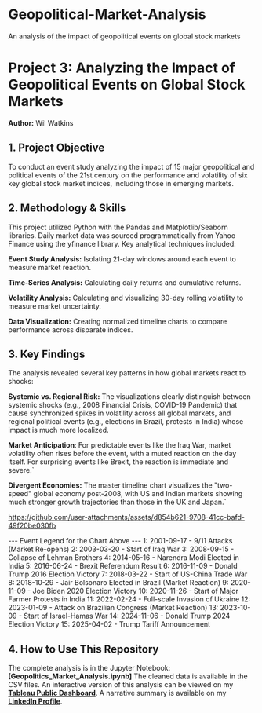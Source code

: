 # Geopolitical-Market-Analysis
An analysis of the impact of geopolitical events on global stock markets
# Project 3: Analyzing the Impact of Geopolitical Events on Global Stock Markets

**Author:** Wil Watkins

## 1. Project Objective
To conduct an event study analyzing the impact of 15 major geopolitical and political events of the 21st century on the performance and volatility of six key global stock market indices, including those in emerging markets.

## 2. Methodology & Skills
This project utilized Python with the Pandas and Matplotlib/Seaborn libraries. Daily market data was sourced programmatically from Yahoo Finance using the yfinance library. Key analytical techniques included:

**Event Study Analysis:** Isolating 21-day windows around each event to measure market reaction.

**Time-Series Analysis:** Calculating daily returns and cumulative returns.

**Volatility Analysis:** Calculating and visualizing 30-day rolling volatility to measure market uncertainty.

**Data Visualization:** Creating normalized timeline charts to compare performance across disparate indices.

## 3. Key Findings
The analysis revealed several key patterns in how global markets react to shocks:

**Systemic vs. Regional Risk:** The visualizations clearly distinguish between systemic shocks (e.g., 2008 Financial Crisis, COVID-19 Pandemic) that cause synchronized spikes in volatility across all global markets, and regional political events (e.g., elections in Brazil, protests in India) whose impact is much more localized.

**Market Anticipation**: For predictable events like the Iraq War, market volatility often rises before the event, with a muted reaction on the day itself. For surprising events like Brexit, the reaction is immediate and severe.`

**Divergent Economies:** The master timeline chart visualizes the "two-speed" global economy post-2008, with US and Indian markets showing much stronger growth trajectories than those in the UK and Japan.`

https://github.com/user-attachments/assets/d854b621-9708-41cc-bafd-49f20be030fb

--- Event Legend for the Chart Above ---
  1: 2001-09-17 - 9/11 Attacks (Market Re-opens)
  2: 2003-03-20 - Start of Iraq War
  3: 2008-09-15 - Collapse of Lehman Brothers
  4: 2014-05-16 - Narendra Modi Elected in India
  5: 2016-06-24 - Brexit Referendum Result
  6: 2016-11-09 - Donald Trump 2016 Election Victory
  7: 2018-03-22 - Start of US-China Trade War
  8: 2018-10-29 - Jair Bolsonaro Elected in Brazil (Market Reaction)
  9: 2020-11-09 - Joe Biden 2020 Election Victory
  10: 2020-11-26 - Start of Major Farmer Protests in India
  11: 2022-02-24 - Full-scale Invasion of Ukraine
  12: 2023-01-09 - Attack on Brazilian Congress (Market Reaction)
  13: 2023-10-09 - Start of Israel-Hamas War
  14: 2024-11-06 - Donald Trump 2024 Election Victory
  15: 2025-04-02 - Trump Tariff Announcement

## 4. How to Use This Repository

The complete analysis is in the Jupyter Notebook: **[Geopolitics_Market_Analysis.ipynb]**
The cleaned data is available in the CSV files.
An interactive version of this analysis can be viewed on my **[Tableau Public Dashboard](https://public.tableau.com/app/profile/william.watkins5080/vizzes)**.
A narrative summary is available on my **[LinkedIn Profile](https://www.linkedin.com/in/wilwatkins/)**.
